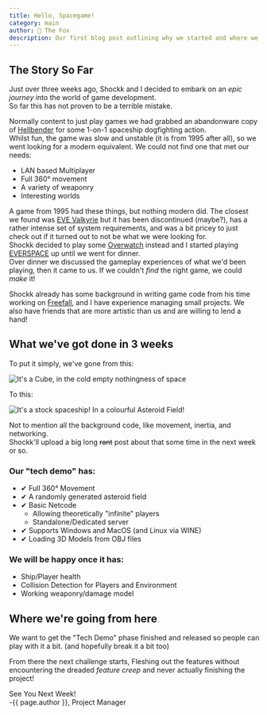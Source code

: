```yaml
---
title: Hello, Spacegame!
category: main
author: 🦊 The Fox
description: Our first blog post outlining why we started and where we're headed!
---
```

## The Story So Far

Just over three weeks ago, Shockk and I decided to embark on an *epic journey* into the world of game development.  
So far this has not proven to be a terrible mistake.

Normally content to just play games we had grabbed an abandonware copy of [Hellbender](https://en.wikipedia.org/wiki/Hellbender_(video_game)) for some 1-on-1 spaceship dogfighting action.  
Whilst fun, the game was slow and unstable (it is from 1995 after all), so we went looking for a modern equivalent. We could not find one that met our needs:

 - LAN based Multiplayer
 - Full 360° movement
 - A variety of weaponry
 - Interesting worlds

A game from 1995 had these things, but nothing modern did. The closest we found was [EVE Valkyrie](https://www.evevalkyrie.com/) but it has been discontinued (maybe?), has a rather intense set of system requirements, and was a bit pricey to just check out if it turned out to not be what we were looking for.  
Shockk decided to play some [Overwatch](https://en.wikipedia.org/wiki/Overwatch_(video_game)) instead and I started playing [EVERSPACE](https://everspace-game.com/) up until we went for dinner.  
Over dinner we discussed the gameplay experiences of what we'd been playing, then it came to us. If we couldn't *find* the right game, we could *make* it!

Shockk already has some background in writing game code from his time working on [Freefall](https://freefall.space), and I have experience managing small projects. We also have friends that are more artistic than us and are willing to lend a hand!

## What we've got done in 3 weeks
To put it simply, we've gone from this:

![It's a Cube, in the cold empty nothingness of space](/polar-space/assets/img/Spacegame_Cube.png)

To this:

![It's a stock spaceship! In a colourful Asteroid Field!](/polar-space/assets/img/Spacegame_2019-08-03.png)

Not to mention all the background code, like movement, inertia, and networking.  
Shockk'll upload a big long ~~rant~~ post about that some time in the next week or so.

### Our "tech demo" has:
 - ✔ Full 360° Movement
 - ✔ A randomly generated asteroid field
 - ✔ Basic Netcode
	 - Allowing theoretically "infinite" players
	 - Standalone/Dedicated server
 - ✔ Supports Windows and MacOS (and Linux via WINE)
 - ✔ Loading 3D Models from OBJ files
 
### We will be happy once it has:
- Ship/Player health
- Collision Detection for Players and Environment
- Working weaponry/damage model

## Where we're going from here
We want to get the "Tech Demo" phase finished and released so people can play with it a bit. (and hopefully break it a bit too)

From there the next challenge starts, 
Fleshing out the features without encountering the dreaded *feature creep* and never actually finishing the project!

See You Next Week!  
-{{ page.author }}, Project Manager  
<!--stackedit_data:
eyJoaXN0b3J5IjpbMzI4MDAzNzA2LC04NTc3OTUwNzAsLTEzNj
EyMTA0ODksODkyMjE1NzA5LDIwNDA1Njc5NzEsLTc2MjU4OTE5
MywxMTYyODIzNzAzLC0xMjIxMjIwMDAsNjk5MDM1MzA0LDc5MT
UxMjAzOCw4MzQ3OTUyNzMsLTE2MDcyNjAxMjksLTExNTIxNjQx
MzIsLTEzMzc0NzU4MTIsLTExMjgwMzE3NTAsLTEwNzI4NDI0ND
AsLTIwMzM3MzIxNzgsMjEyOTAxNDQxNCwzMTg2ODUyOThdfQ==

-->